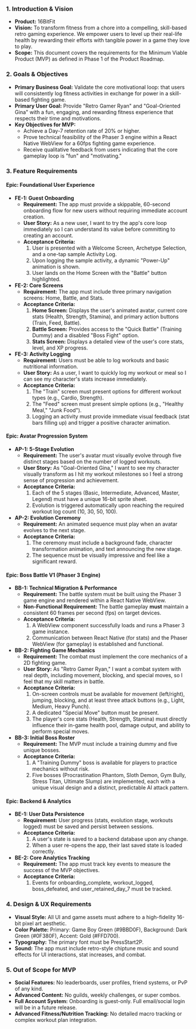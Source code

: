 ### **1\. Introduction & Vision**

* **Product:** 16BitFit  
* **Vision:** To transform fitness from a chore into a compelling, skill-based retro gaming experience. We empower users to level up their real-life health by rewarding their efforts with tangible power in a game they love to play.  
* **Scope:** This document covers the requirements for the Minimum Viable Product (MVP) as defined in Phase 1 of the Product Roadmap.

### **2\. Goals & Objectives**

* **Primary Business Goal:** Validate the core motivational loop: that users will consistently log fitness activities in exchange for power in a skill-based fighting game.  
* **Primary User Goal:** Provide "Retro Gamer Ryan" and "Goal-Oriented Gina" with a fun, engaging, and rewarding fitness experience that respects their time and motivations.  
* **Key Objectives for MVP:**  
  * Achieve a Day-7 retention rate of 20% or higher.  
  * Prove technical feasibility of the Phaser 3 engine within a React Native WebView for a 60fps fighting game experience.  
  * Receive qualitative feedback from users indicating that the core gameplay loop is "fun" and "motivating."

### **3\. Feature Requirements**

#### **Epic: Foundational User Experience**

* **FE-1: Guest Onboarding**  
  * **Requirement:** The app must provide a skippable, 60-second onboarding flow for new users without requiring immediate account creation.  
  * **User Story:** As a new user, I want to try the app's core loop immediately so I can understand its value before committing to creating an account.  
  * **Acceptance Criteria:**  
    1. User is presented with a Welcome Screen, Archetype Selection, and a one-tap sample Activity Log.  
    2. Upon logging the sample activity, a dynamic "Power-Up" animation is shown.  
    3. User lands on the Home Screen with the "Battle" button highlighted.  
* **FE-2: Core Screens**  
  * **Requirement:** The app must include three primary navigation screens: Home, Battle, and Stats.  
  * **Acceptance Criteria:**  
    1. **Home Screen:** Displays the user's animated avatar, current core stats (Health, Strength, Stamina), and primary action buttons (Train, Feed, Battle).  
    2. **Battle Screen:** Provides access to the "Quick Battle" (Training Dummy) and a disabled "Boss Fight" option.  
    3. **Stats Screen:** Displays a detailed view of the user's core stats, level, and XP progress.  
* **FE-3: Activity Logging**  
  * **Requirement:** Users must be able to log workouts and basic nutritional information.  
  * **User Story:** As a user, I want to quickly log my workout or meal so I can see my character's stats increase immediately.  
  * **Acceptance Criteria:**  
    1. The "Train" screen must present options for different workout types (e.g., Cardio, Strength).  
    2. The "Feed" screen must present simple options (e.g., "Healthy Meal," "Junk Food").  
    3. Logging an activity must provide immediate visual feedback (stat bars filling up) and trigger a positive character animation.

#### **Epic: Avatar Progression System**

* **AP-1: 5-Stage Evolution**  
  * **Requirement:** The user's avatar must visually evolve through five distinct stages based on the number of logged workouts.  
  * **User Story:** As "Goal-Oriented Gina," I want to see my character visually transform as I hit my workout milestones so I feel a strong sense of progression and achievement.  
  * **Acceptance Criteria:**  
    1. Each of the 5 stages (Basic, Intermediate, Advanced, Master, Legend) must have a unique 16-bit sprite sheet.  
    2. Evolution is triggered automatically upon reaching the required workout log count (10, 30, 50, 100).  
* **AP-2: Evolution Ceremony**  
  * **Requirement:** An animated sequence must play when an avatar evolves to the next stage.  
  * **Acceptance Criteria:**  
    1. The ceremony must include a background fade, character transformation animation, and text announcing the new stage.  
    2. The sequence must be visually impressive and feel like a significant reward.

#### **Epic: Boss Battle V1 (Phaser 3 Engine)**

* **BB-1: Technical Migration & Performance**  
  * **Requirement:** The battle system must be built using the Phaser 3 game engine and rendered within a React Native WebView.  
  * **Non-Functional Requirement:** The battle gameplay **must** maintain a consistent 60 frames per second (fps) on target devices.  
  * **Acceptance Criteria:**  
    1. A WebView component successfully loads and runs a Phaser 3 game instance.  
    2. Communication between React Native (for stats) and the Phaser WebView (for gameplay) is established and functional.  
* **BB-2: Fighting Game Mechanics**  
  * **Requirement:** The combat must implement the core mechanics of a 2D fighting game.  
  * **User Story:** As "Retro Gamer Ryan," I want a combat system with real depth, including movement, blocking, and special moves, so I feel that my skill matters in battle.  
  * **Acceptance Criteria:**  
    1. On-screen controls must be available for movement (left/right), jumping, blocking, and at least three attack buttons (e.g., Light, Medium, Heavy Punch).  
    2. A dedicated "Special Move" button must be present.  
    3. The player's core stats (Health, Strength, Stamina) must directly influence their in-game health pool, damage output, and ability to perform special moves.  
* **BB-3: Initial Boss Roster**  
  * **Requirement:** The MVP must include a training dummy and five unique bosses.  
  * **Acceptance Criteria:**  
    1. A "Training Dummy" boss is available for players to practice mechanics without risk.  
    2. Five bosses (Procrastination Phantom, Sloth Demon, Gym Bully, Stress Titan, Ultimate Slump) are implemented, each with a unique visual design and a distinct, predictable AI attack pattern.

#### **Epic: Backend & Analytics**

* **BE-1: User Data Persistence**  
  * **Requirement:** User progress (stats, evolution stage, workouts logged) must be saved and persist between sessions.  
  * **Acceptance Criteria:**  
    1. A user's state is saved to a backend database upon any change.  
    2. When a user re-opens the app, their last saved state is loaded correctly.  
* **BE-2: Core Analytics Tracking**  
  * **Requirement:** The app must track key events to measure the success of the MVP objectives.  
  * **Acceptance Criteria:**  
    1. Events for onboarding\_complete, workout\_logged, boss\_defeated, and user\_retained\_day\_7 must be tracked.

### **4\. Design & UX Requirements**

* **Visual Style:** All UI and game assets must adhere to a high-fidelity 16-bit pixel art aesthetic.  
* **Color Palette:** Primary: Game Boy Green (\#9BBD0F), Background: Dark Green (\#0F380F), Accent: Gold (\#FFD700).  
* **Typography:** The primary font must be PressStart2P.  
* **Sound:** The app must include retro-style chiptune music and sound effects for UI interactions, stat increases, and combat.

### **5\. Out of Scope for MVP**

* **Social Features:** No leaderboards, user profiles, friend systems, or PvP of any kind.  
* **Advanced Content:** No guilds, weekly challenges, or super combos.  
* **Full Account System:** Onboarding is guest-only. Full email/social login will be in a future release.  
* **Advanced Fitness/Nutrition Tracking:** No detailed macro tracking or complex workout plan integration.